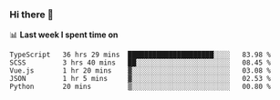 ### Hi there 👋

<!--
**DBvc/DBvc** is a ✨ _special_ ✨ repository because its `README.md` (this file) appears on your GitHub profile.

Here are some ideas to get you started:

- 🔭 I’m currently working on ...
- 🌱 I’m currently learning ...
- 👯 I’m looking to collaborate on ...
- 🤔 I’m looking for help with ...
- 💬 Ask me about ...
- 📫 How to reach me: ...
- 😄 Pronouns: ...
- ⚡ Fun fact: ...
-->

📊 **Last week I spent time on**
<!--START_SECTION:waka-->
```text
TypeScript   36 hrs 29 mins  █████████████████████░░░░   83.98 % 
SCSS         3 hrs 40 mins   ██░░░░░░░░░░░░░░░░░░░░░░░   08.45 % 
Vue.js       1 hr 20 mins    ▓░░░░░░░░░░░░░░░░░░░░░░░░   03.08 % 
JSON         1 hr 5 mins     ▓░░░░░░░░░░░░░░░░░░░░░░░░   02.53 % 
Python       20 mins         ▒░░░░░░░░░░░░░░░░░░░░░░░░   00.80 % 
```
<!--END_SECTION:waka-->
